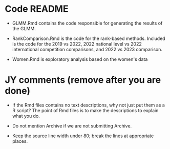 # Code README

+ GLMM.Rmd contains the code responsible for generating the results of the GLMM.

+ RankComparison.Rmd is the code for the rank-based methods.  Included is the
code for the 2019 vs 2022, 2022 national level vs 2022 international competition
comparisons, and 2022 vs 2023 comparison.

+ Women.Rmd is exploratory analysis based on the women's data

# JY comments (remove after you are done)

+ If the Rmd files contains no text descriptions, why not just put them as a R
  script? The point of Rmd files is to make the descriptions to explain what you
  do.
  
+ Do not mention Archive if we are not submitting Archive.

+ Keep the source line width under 80; break the lines at appropriate places.
